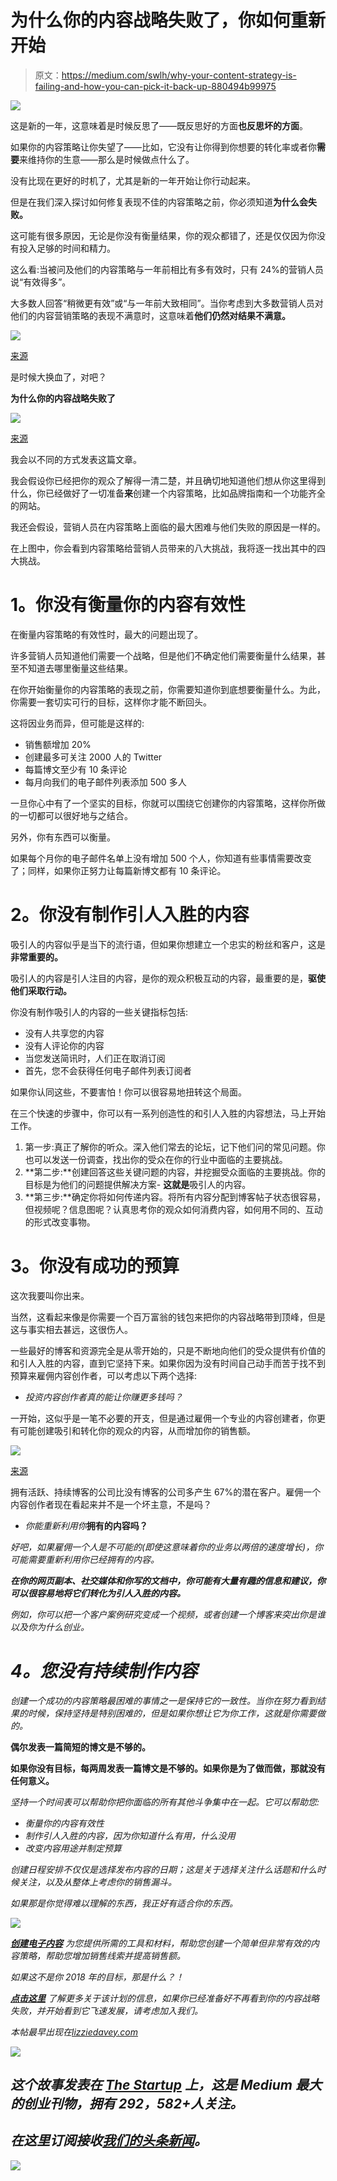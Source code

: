 # 为什么你的内容战略失败了，你如何重新开始

> 原文：<https://medium.com/swlh/why-your-content-strategy-is-failing-and-how-you-can-pick-it-back-up-880494b99975>

![](img/6b3af89543534fcc322856cb204f3422.png)

这是新的一年，这意味着是时候反思了——既反思好的方面**也反思坏的方面**。

如果你的内容策略让你失望了——比如，它没有让你得到你想要的转化率或者你**需要**来维持你的生意——那么是时候做点什么了。

没有比现在更好的时机了，尤其是新的一年开始让你行动起来。

但是在我们深入探讨如何修复表现不佳的内容策略之前，你必须知道**为什么会失败。**

这可能有很多原因，无论是你没有衡量结果，你的观众都错了，还是仅仅因为你没有投入足够的时间和精力。

这么看:当被问及他们的内容策略与一年前相比有多有效时，只有 24%的营销人员说“有效得多”。

大多数人回答“稍微更有效”或“与一年前大致相同”。当你考虑到大多数营销人员对他们的内容营销策略的表现不满意时，这意味着**他们仍然对结果不满意。**

![](img/636b85400b2eeaa1124d14029fbe58c3.png)

[来源](https://www.slideshare.net/mprofs/2017-b2b-content-marketing-benchmarks-budgets-and-trends)

是时候大换血了，对吧？

**为什么你的内容战略失败了**

![](img/d5ebee6ebdef2d53310e9aa25bad2a7e.png)

[来源](https://www.siegemedia.com/strategy/content-marketing-statistics-that-actually-drive-action)

我会以不同的方式发表这篇文章。

我会假设你已经把你的观众了解得一清二楚，并且确切地知道他们想从你这里得到什么，你已经做好了一切准备**来**创建一个内容策略，比如品牌指南和一个功能齐全的网站。

我还会假设，营销人员在内容策略上面临的最大困难与他们失败的原因是一样的。

在上图中，你会看到内容策略给营销人员带来的八大挑战，我将逐一找出其中的四大挑战。

# **1。你没有衡量你的内容有效性**

在衡量内容策略的有效性时，最大的问题出现了。

许多营销人员知道他们需要一个战略，但是他们不确定他们需要衡量什么结果，甚至不知道去哪里衡量这些结果。

在你开始衡量你的内容策略的表现之前，你需要知道你到底想要衡量什么。为此，你需要一套切实可行的目标，这样你才能不断回头。

这将因业务而异，但可能是这样的:

*   销售额增加 20%
*   创建最多可关注 2000 人的 Twitter
*   每篇博文至少有 10 条评论
*   每月向我们的电子邮件列表添加 500 多人

一旦你心中有了一个坚实的目标，你就可以围绕它创建你的内容策略，这样你所做的一切都可以很好地与之结合。

另外，你有东西可以衡量。

如果每个月你的电子邮件名单上没有增加 500 个人，你知道有些事情需要改变了；同样，如果你正努力让每篇新博文都有 10 条评论。

# **2。你没有制作引人入胜的内容**

吸引人的内容似乎是当下的流行语，但如果你想建立一个忠实的粉丝和客户，这是**非常重要的。**

吸引人的内容是引人注目的内容，是你的观众积极互动的内容，最重要的是，**驱使他们采取行动。**

你没有制作吸引人的内容的一些关键指标包括:

*   没有人共享您的内容
*   没有人评论你的内容
*   当您发送简讯时，人们正在取消订阅
*   首先，您不会获得任何电子邮件列表订阅者

如果你认同这些，不要害怕！你可以很容易地扭转这个局面。

在三个快速的步骤中，你可以有一系列创造性的和引人入胜的内容想法，马上开始工作。

1.  第一步:真正了解你的听众。深入他们常去的论坛，记下他们问的常见问题。你也可以发送一份调查，找出你的受众在你的行业中面临的主要挑战。
2.  **第二步:**创建回答这些关键问题的内容，并挖掘受众面临的主要挑战。你的目标是为他们的问题提供解决方案- **这就是**吸引人的内容。
3.  **第三步:**确定你将如何传递内容。将所有内容分配到博客帖子状态很容易，但视频呢？信息图呢？认真思考你的观众如何消费内容，如何用不同的、互动的形式改变事物。​

# **3。你没有成功的预算**

这次我要叫你出来。

当然，这看起来像是你需要一个百万富翁的钱包来把你的内容战略带到顶峰，但是这与事实相去甚远，这很伤人。

一些最好的博客和资源完全是从零开始的，只是不断地向他们的受众提供有价值的和引人入胜的内容，直到它坚持下来。如果你因为没有时间自己动手而苦于找不到预算来雇佣内容创作者，可以考虑以下两个选择:

*   *投资内容创作者真的能让你赚更多钱吗？*

一开始，这似乎是一笔不必要的开支，但是通过雇佣一个专业的内容创建者，你更有可能创建吸引和转化你的观众的内容，从而增加你的销售额。

![](img/85bfce92631cf5610682942a4e38d5d9.png)

[来源](https://www.google.co.uk/url?sa=i&rct=j&q=&esrc=s&source=images&cd=&ved=0ahUKEwii2fm_5LvYAhWRSN8KHZMFC-AQjhwIBQ&url=https%3A%2F%2Fneilpatel.com%2Fblog%2Fbeginners-guide-to-content-based-lead-generation%2F&psig=AOvVaw3DrjKptDiVmEoDsEWtaxQy&ust=1515068597447750)

拥有活跃、持续博客的公司比没有博客的公司多产生 67%的潜在客户。雇佣一个内容创作者现在看起来并不是一个坏主意，不是吗？

*   *你能重新利用你***拥有的内容吗？**

*好吧，如果雇佣一个人是不可能的(即使这意味着你的业务以两倍的速度增长)，你可能需要重新利用你已经拥有的内容。*

***在你的网页副本、社交媒体和你写的文档中，你可能有大量有趣的信息和建议，你可以很容易地将它们转化为引人入胜的内容。***

*例如，你可以把一个客户案例研究变成一个视频，或者创建一个博客来突出你是谁以及你为什么创业。*

# ***4。您没有持续制作内容***

*创建一个成功的内容策略最困难的事情之一是保持它的一致性。当你在努力看到结果的时候，保持坚持是特别困难的，但是如果你想让它为你工作，这就是你需要做的。*

****偶尔发表一篇简短的博文是不够的。****

****如果你没有目标，每两周发表一篇博文是不够的。如果你是为了做而做，那就没有任何意义。****

*坚持一个时间表可以帮助你把你面临的所有其他斗争集中在一起。它可以帮助您:*

*   *衡量你的内容有效性*
*   *制作引人入胜的内容，因为你知道什么有用，什么没用*
*   *改变内容用途并制定预算*

*创建日程安排不仅仅是选择发布内容的日期；这是关于选择关注什么话题和什么时候关注，以及从整体上考虑你的销售漏斗。*

*如果那是你觉得难以理解的东西，我正好有适合你的东西。*

*![](img/670e80cc8c97739b2c91b35e731b949c.png)*

*[**创建电子内容**](https://wanderful-world.teachable.com/p/create-electric-content/) 为您提供所需的工具和材料，帮助您创建一个简单但非常有效的内容策略，帮助您增加销售线索并提高销售额。*

*如果这不是你 2018 年的目标，那是什么？！*

*[**点击这里**](https://wanderful-world.teachable.com/p/create-electric-content/) 了解更多关于该计划的信息，如果你已经准备好不再看到你的内容战略失败，并开始看到它飞速发展，请考虑加入我们。*

**本帖最早出现在*[*lizziedavey.com*](http://lizziedavey.com)*

*![](img/731acf26f5d44fdc58d99a6388fe935d.png)*

## *这个故事发表在 [The Startup](https://medium.com/swlh) 上，这是 Medium 最大的创业刊物，拥有 292，582+人关注。*

## *在这里订阅接收[我们的头条新闻](http://growthsupply.com/the-startup-newsletter/)。*

*![](img/731acf26f5d44fdc58d99a6388fe935d.png)*